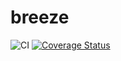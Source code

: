 # breeze
![CI](https://github.com/weibocom/breeze/actions/workflows/rust.yml/badge.svg?branch=dev)
[![Coverage Status](https://coveralls.io/repos/github/weibocom/breeze/badge.svg?branch=master)](https://coveralls.io/github/weibocom/breeze?branch=dev_ci)
